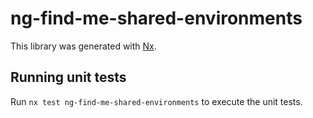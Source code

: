 # ng-find-me-shared-environments

This library was generated with [Nx](https://nx.dev).

## Running unit tests

Run `nx test ng-find-me-shared-environments` to execute the unit tests.
